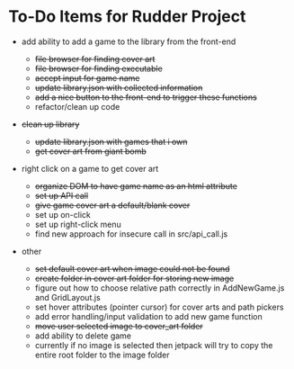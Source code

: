 To-Do Items for Rudder Project
==============================
*  add ability to add a game to the library from the front-end
	*  ~~file browser for finding cover art~~
	*  ~~file browser for finding executable~~
	*  ~~accept input for game name~~
	*  ~~update library.json with collected information~~
	*  ~~add a nice button to the front-end to trigger these functions~~
	*  refactor/clean up code

*  ~~clean up library~~
	*  ~~update library.json with games that i own~~
	*  ~~get cover art from giant bomb~~

*  right click on a game to get cover art
	*  ~~organize DOM to have game name as an html attribute~~
	*  ~~set up API call~~
	*  ~~give game cover art a default/blank cover~~
	*  set up on-click
	*  set up right-click menu
	*  find new approach for insecure call in src/api_call.js

*  other
	*  ~~set default cover art when image could not be found~~
	*  ~~create folder in cover art folder for storing new image~~
	*  figure out how to choose relative path correctly in AddNewGame.js and GridLayout.js
	*  set hover attributes (pointer cursor) for cover arts and path pickers
	*  add error handling/input validation to add new game function
	*  ~~move user selected image to cover_art folder~~
	*  add ability to delete game
	*  currently if no image is selected then jetpack will try to copy the entire root folder to the image folder